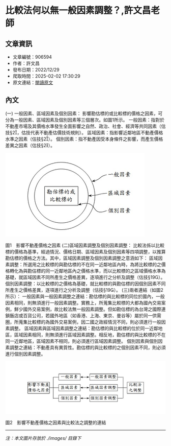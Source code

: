 # 比較法何以無一般因素調整？,許文昌老師

## 文章資訊
- 文章編號：906594
- 作者：許文昌
- 發布日期：2022/12/29
- 爬取時間：2025-02-02 17:30:29
- 原文連結：[閱讀原文](https://real-estate.get.com.tw/Columns/detail.aspx?no=906594)

## 內文
(一)	一般因素、區域因素及個別因素：
影響勘估標的或比較標的價格之因素，可分為一般因素、區域因素及個別因素等三個層次。如圖1所示。
一般因素：指對於不動產市場及其價格水準發生全面影響之自然、政治、社會、經濟等共同因素（估技§2，估技代表不動產估價技術規則）。
區域因素：指影響近鄰地區不動產價格水準之因素（估技§2）。
個別因素：指不動產因受本身條件之影響，而產生價格差異之因素（估技§2）。

![圖片](./images/906594_25abe49d.jpg)

圖1　影響不動產價格之因素
(二)區域因素調整及個別因素調整：
比較法係以比較標的價格為基準，經過情況、價格日期、區域因素及個別因素等四項調整，以推算勘估標的價格之方法。其中，區域因素調整及個別因素調整之意涵如下：
區域因素調整：所選用之比較標的與勘估標的不在同一近鄰地區內時，為將比較標的之價格轉化為與勘估標的同一近鄰地區內之價格水準，而以比較標的之區域價格水準為基礎，就區域因素不同所產生之價格差異，逐項進行之分析及調整（估技§19）。
個別因素調整：以比較標的之價格為基礎，就比較標的與勘估標的因個別因素不同所產生之價格差異，逐項進行之分析及調整（估技§19）。
(三)兩者連結（如圖2所示）：
一般因素與一般因素調整之連結：勘估標的與比較標的同位於國內，一般因素相同，則無須進行一般因素調整。實務上，所蒐集比較標的大都為國內交易案例，鮮少國外交易案例，故比較法無一般因素調整。但如勘估標的為台灣之國際連鎖飯店或百貨公司，若國外地區（如香港、上海、東京、曼谷等）屬於同一供需圈，所蒐集比較標的為國外交易案例，因二國之政經情況不同，則必須進行一般因素調整。
區域因素與區域因素調整之連結：勘估標的與比較標的位於同一近鄰地區，區域因素相同，則無須進行區域因素調整。相反地，勘估標的與比較標的不在同一近鄰地區，區域因素不相同，則必須進行區域因素調整。
個別因素與個別因素調整之連結：不動產具有異質性。勘估標的與比較標的之個別因素不同，則必須進行個別因素調整。

![圖片](./images/906594_36680676.jpg)

圖2　影響不動產價格之因素與比較法之調整的連結

---
*注：本文圖片存放於 ./images/ 目錄下*
